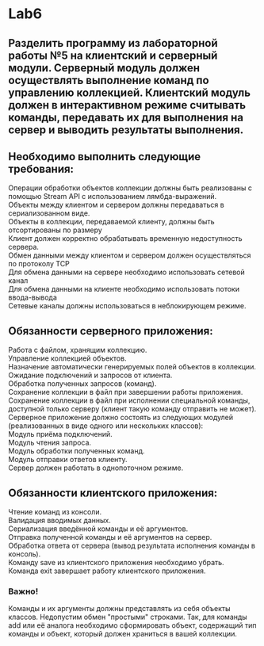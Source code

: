 # Lab6
## Разделить программу из лабораторной работы №5 на клиентский и серверный модули. Серверный модуль должен осуществлять выполнение команд по управлению коллекцией. Клиентский модуль должен в интерактивном режиме считывать команды, передавать их для выполнения на сервер и выводить результаты выполнения.

## Необходимо выполнить следующие требования:

Операции обработки объектов коллекции должны быть реализованы с помощью Stream API с использованием лямбда-выражений.<br/>
Объекты между клиентом и сервером должны передаваться в сериализованном виде.<br/>
Объекты в коллекции, передаваемой клиенту, должны быть отсортированы по размеру<br/>
Клиент должен корректно обрабатывать временную недоступность сервера.<br/>
Обмен данными между клиентом и сервером должен осуществляться по протоколу TCP<br/>
Для обмена данными на сервере необходимо использовать сетевой канал<br/>
Для обмена данными на клиенте необходимо использовать потоки ввода-вывода<br/>
Сетевые каналы должны использоваться в неблокирующем режиме.<br/>
## Обязанности серверного приложения:

Работа с файлом, хранящим коллекцию.<br/>
Управление коллекцией объектов.<br/>
Назначение автоматически генерируемых полей объектов в коллекции.<br/>
Ожидание подключений и запросов от клиента.<br/>
Обработка полученных запросов (команд).<br/>
Сохранение коллекции в файл при завершении работы приложения.<br/>
Сохранение коллекции в файл при исполнении специальной команды, доступной только серверу (клиент такую команду отправить не может).<br/>
Серверное приложение должно состоять из следующих модулей (реализованных в виде одного или нескольких классов):<br/>
Модуль приёма подключений.<br/>
Модуль чтения запроса.<br/>
Модуль обработки полученных команд.<br/>
Модуль отправки ответов клиенту.<br/>
Сервер должен работать в однопоточном режиме.<br/>
## Обязанности клиентского приложения: 

Чтение команд из консоли.<br/>
Валидация вводимых данных.<br/>
Сериализация введённой команды и её аргументов.<br/>
Отправка полученной команды и её аргументов на сервер.<br/>
Обработка ответа от сервера (вывод результата исполнения команды в консоль).<br/>
Команду save из клиентского приложения необходимо убрать.<br/>
Команда exit завершает работу клиентского приложения.<br/>
### Важно!
Команды и их аргументы должны представлять из себя объекты классов. Недопустим обмен "простыми" строками. Так, для команды add или её аналога необходимо сформировать объект, содержащий тип команды и объект, который должен храниться в вашей коллекции.
